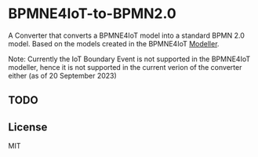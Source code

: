 # BPMNE4IoT-to-BPMN2.0

A Converter that converts a BPMNE4IoT model into a standard BPMN 2.0 model.
Based on the models created in the BPMNE4IoT [Modeller](https://github.com/elmurd0r/bpmne4iot).

Note: Currently the IoT Boundary Event is not supported in the BPMNE4IoT modeller, hence it is not supported in the current verion of the converter either (as of 20 September 2023)

## TODO

## License

MIT
